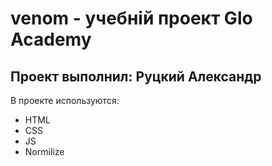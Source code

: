 # venom - учебній проект Glo Academy
## Проект выполнил: Руцкий Александр

В проекте используются:
- HTML
- CSS
- JS
- Normilize
